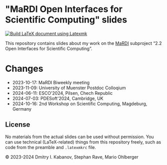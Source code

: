 # "MaRDI Open Interfaces for Scientific Computing" slides

[![Build LaTeX document using Latexmk](https://github.com/dmitry-kabanov/talk-mardi-open-interfaces/actions/workflows/build.yml/badge.svg)](https://github.com/dmitry-kabanov/talk-mardi-open-interfaces/actions/workflows/build.yml)

This repository contains slides about my work on the
[MaRDI](https://mardi4nfdi.de) subproject
&ldquo;2.2 Open Interfaces for Scientific Computing&rdquo;.

# Changes

- 2023-10-17: MaRDI Biweekly meeting
- 2023-11-09: University of Muenster Postdoc Colloqium
- 2024-06-11: ESCO'2024, Pilsen, Chech Republic
- 2024-07-03: PDESoft'2024, Cambridge, UK
- 2024-10-16: 2nd Workshop on Scientific Computing, Magdeburg, Germany

## License

No materials from the actual slides can be used without permission.
You can use technical (LaTeX-related) things from this repository freely,
such as code from the preamble and `.latexmkrc` file.

© 2023-2024 Dmitry I. Kabanov, Stephan Rave, Mario Ohlberger
